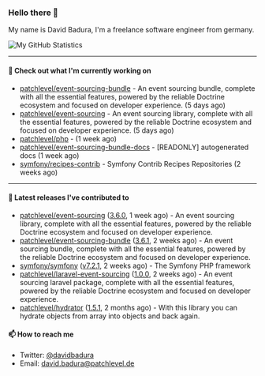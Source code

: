 ### Hello there 👋

My name is David Badura, I'm a freelance software engineer from germany.

![My GitHub Statistics](https://github-readme-stats.vercel.app/api?username=DavidBadura&show_icons=true&count_private=true&hide_title=true)

---

#### 👷 Check out what I'm currently working on

- [patchlevel/event-sourcing-bundle](https://github.com/patchlevel/event-sourcing-bundle) - An event sourcing bundle, complete with all the essential features, powered by the reliable Doctrine ecosystem and focused on developer experience. (5 days ago)
- [patchlevel/event-sourcing](https://github.com/patchlevel/event-sourcing) - An event sourcing library, complete with all the essential features,  powered by the reliable Doctrine ecosystem and focused on developer experience. (5 days ago)
- [patchlevel/php](https://github.com/patchlevel/php) -  (1 week ago)
- [patchlevel/event-sourcing-bundle-docs](https://github.com/patchlevel/event-sourcing-bundle-docs) - [READONLY] autogenerated docs (1 week ago)
- [symfony/recipes-contrib](https://github.com/symfony/recipes-contrib) - Symfony Contrib Recipes Repositories (2 weeks ago)

---

#### 🔭 Latest releases I've contributed to

- [patchlevel/event-sourcing](https://github.com/patchlevel/event-sourcing) ([3.6.0](https://github.com/patchlevel/event-sourcing/releases/tag/3.6.0), 1 week ago) - An event sourcing library, complete with all the essential features,  powered by the reliable Doctrine ecosystem and focused on developer experience.
- [patchlevel/event-sourcing-bundle](https://github.com/patchlevel/event-sourcing-bundle) ([3.6.1](https://github.com/patchlevel/event-sourcing-bundle/releases/tag/3.6.1), 2 weeks ago) - An event sourcing bundle, complete with all the essential features, powered by the reliable Doctrine ecosystem and focused on developer experience.
- [symfony/symfony](https://github.com/symfony/symfony) ([v7.2.1](https://github.com/symfony/symfony/releases/tag/v7.2.1), 2 weeks ago) - The Symfony PHP framework
- [patchlevel/laravel-event-sourcing](https://github.com/patchlevel/laravel-event-sourcing) ([1.0.0](https://github.com/patchlevel/laravel-event-sourcing/releases/tag/1.0.0), 2 weeks ago) - An event sourcing laravel package, complete with all the essential features, powered by the reliable Doctrine ecosystem and focused on developer experience.
- [patchlevel/hydrator](https://github.com/patchlevel/hydrator) ([1.5.1](https://github.com/patchlevel/hydrator/releases/tag/1.5.1), 2 months ago) - With this library you can hydrate objects from array into objects and back again. 

#### 📫 How to reach me

- Twitter: [@davidbadura](https://twitter.com/davidbadura)
- Email: [david.badura@patchlevel.de](mailto:david.badura@patchlevel.de)